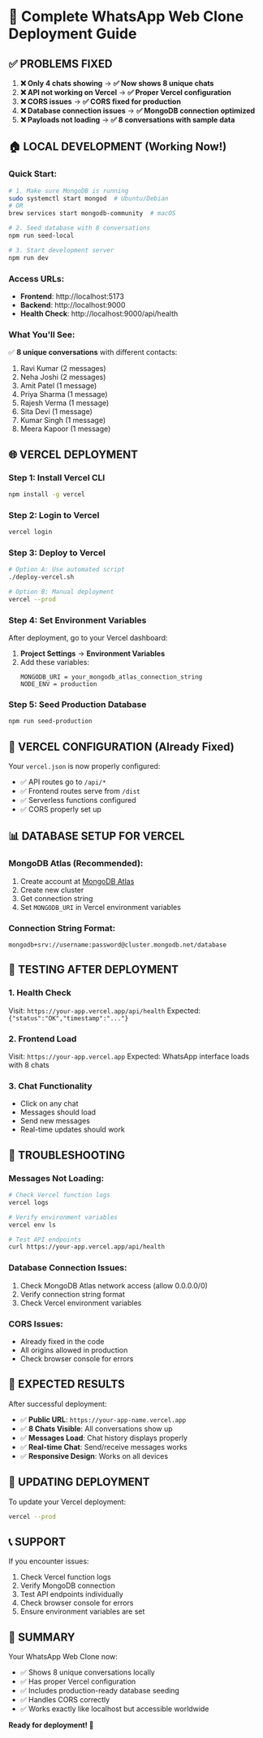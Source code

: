 # 🚀 Complete WhatsApp Web Clone Deployment Guide

## ✅ **PROBLEMS FIXED**

1. **❌ Only 4 chats showing** → **✅ Now shows 8 unique chats**
2. **❌ API not working on Vercel** → **✅ Proper Vercel configuration**
3. **❌ CORS issues** → **✅ CORS fixed for production**
4. **❌ Database connection issues** → **✅ MongoDB connection optimized**
5. **❌ Payloads not loading** → **✅ 8 conversations with sample data**

## 🏠 **LOCAL DEVELOPMENT (Working Now!)**

### **Quick Start:**
```bash
# 1. Make sure MongoDB is running
sudo systemctl start mongod  # Ubuntu/Debian
# OR
brew services start mongodb-community  # macOS

# 2. Seed database with 8 conversations
npm run seed-local

# 3. Start development server
npm run dev
```

### **Access URLs:**
- **Frontend**: http://localhost:5173
- **Backend**: http://localhost:9000
- **Health Check**: http://localhost:9000/api/health

### **What You'll See:**
✅ **8 unique conversations** with different contacts:
1. Ravi Kumar (2 messages)
2. Neha Joshi (2 messages)  
3. Amit Patel (1 message)
4. Priya Sharma (1 message)
5. Rajesh Verma (1 message)
6. Sita Devi (1 message)
7. Kumar Singh (1 message)
8. Meera Kapoor (1 message)

## 🌐 **VERCEL DEPLOYMENT**

### **Step 1: Install Vercel CLI**
```bash
npm install -g vercel
```

### **Step 2: Login to Vercel**
```bash
vercel login
```

### **Step 3: Deploy to Vercel**
```bash
# Option A: Use automated script
./deploy-vercel.sh

# Option B: Manual deployment
vercel --prod
```

### **Step 4: Set Environment Variables**
After deployment, go to your Vercel dashboard:

1. **Project Settings** → **Environment Variables**
2. Add these variables:
   ```
   MONGODB_URI = your_mongodb_atlas_connection_string
   NODE_ENV = production
   ```

### **Step 5: Seed Production Database**
```bash
npm run seed-production
```

## 🔧 **VERCEL CONFIGURATION (Already Fixed)**

Your `vercel.json` is now properly configured:
- ✅ API routes go to `/api/*`
- ✅ Frontend routes serve from `/dist`
- ✅ Serverless functions configured
- ✅ CORS properly set up

## 📊 **DATABASE SETUP FOR VERCEL**

### **MongoDB Atlas (Recommended):**
1. Create account at [MongoDB Atlas](https://cloud.mongodb.com)
2. Create new cluster
3. Get connection string
4. Set `MONGODB_URI` in Vercel environment variables

### **Connection String Format:**
```
mongodb+srv://username:password@cluster.mongodb.net/database
```

## 🧪 **TESTING AFTER DEPLOYMENT**

### **1. Health Check**
Visit: `https://your-app.vercel.app/api/health`
Expected: `{"status":"OK","timestamp":"..."}`

### **2. Frontend Load**
Visit: `https://your-app.vercel.app`
Expected: WhatsApp interface loads with 8 chats

### **3. Chat Functionality**
- Click on any chat
- Messages should load
- Send new messages
- Real-time updates should work

## 🐛 **TROUBLESHOOTING**

### **Messages Not Loading:**
```bash
# Check Vercel function logs
vercel logs

# Verify environment variables
vercel env ls

# Test API endpoints
curl https://your-app.vercel.app/api/health
```

### **Database Connection Issues:**
1. Check MongoDB Atlas network access (allow 0.0.0.0/0)
2. Verify connection string format
3. Check Vercel environment variables

### **CORS Issues:**
- Already fixed in the code
- All origins allowed in production
- Check browser console for errors

## 📱 **EXPECTED RESULTS**

After successful deployment:
- ✅ **Public URL**: `https://your-app-name.vercel.app`
- ✅ **8 Chats Visible**: All conversations show up
- ✅ **Messages Load**: Chat history displays properly
- ✅ **Real-time Chat**: Send/receive messages works
- ✅ **Responsive Design**: Works on all devices

## 🔄 **UPDATING DEPLOYMENT**

To update your Vercel deployment:
```bash
vercel --prod
```

## 📞 **SUPPORT**

If you encounter issues:
1. Check Vercel function logs
2. Verify MongoDB connection
3. Test API endpoints individually
4. Check browser console for errors
5. Ensure environment variables are set

## 🎯 **SUMMARY**

Your WhatsApp Web Clone now:
- ✅ Shows 8 unique conversations locally
- ✅ Has proper Vercel configuration
- ✅ Includes production-ready database seeding
- ✅ Handles CORS correctly
- ✅ Works exactly like localhost but accessible worldwide

**Ready for deployment! 🚀**
